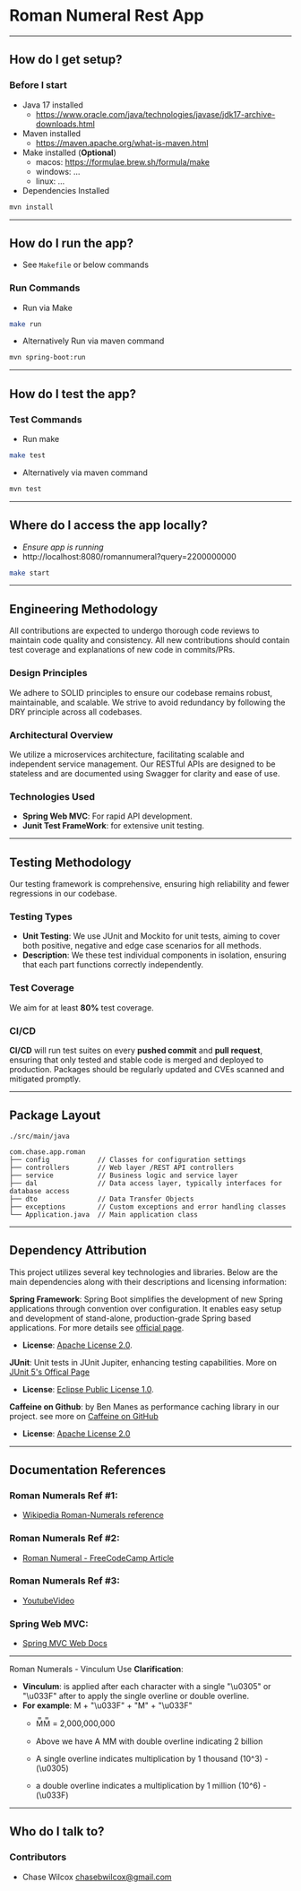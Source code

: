
# Roman Numeral Rest App

---

## How do I get setup?

### Before I start
- Java 17 installed
  - <https://www.oracle.com/java/technologies/javase/jdk17-archive-downloads.html>
- Maven installed
  - <https://maven.apache.org/what-is-maven.html>
- Make installed (**Optional**)
  - macos: <https://formulae.brew.sh/formula/make>
  - windows: ...
  - linux: ...
- Dependencies Installed
```bash
mvn install
```

---

## How do I run the app?

- See `Makefile` or below commands

### Run Commands

- Run via Make
```bash
make run
```

- Alternatively Run via maven command
```bash
mvn spring-boot:run
```

---

## How do I test the app?

### Test Commands

- Run make
```bash
make test
```

- Alternatively via maven command
```bash
mvn test
```

---

## Where do I access the app locally?
- *Ensure app is running*
- http://localhost:8080/romannumeral?query=2200000000

```bash
make start
```

---

## Engineering Methodology

 All contributions are expected to undergo thorough code reviews to maintain code quality 
and consistency. All new contributions should contain test coverage and explanations of new code in commits/PRs.

### Design Principles
We adhere to SOLID principles to ensure our codebase remains robust, maintainable, and scalable. We strive to avoid
redundancy by following the DRY principle across all codebases.

### Architectural Overview
We utilize a microservices architecture, facilitating scalable and independent service management. Our RESTful APIs 
are designed to be stateless and are documented using Swagger for clarity and ease of use.

### Technologies Used
- **Spring Web MVC**: For rapid API development.
- **Junit Test FrameWork**: for extensive unit testing.

---

## Testing Methodology

Our testing framework is comprehensive, ensuring high reliability and fewer regressions in our codebase.

### Testing Types
- **Unit Testing**: We use JUnit and Mockito for unit tests, aiming to cover both positive, negative and edge case 
scenarios for all methods. 
- **Description**: We these test individual components in isolation, ensuring that each part functions correctly independently.


### Test Coverage
We aim for at least **80%** test coverage.

### CI/CD
**CI/CD** will run test suites on every **pushed commit**
and **pull request**, ensuring that only tested and stable code is merged and deployed to production. Packages
should be regularly updated and CVEs scanned and mitigated promptly.

---


## Package Layout
```text
./src/main/java

com.chase.app.roman
├── config            // Classes for configuration settings
├── controllers       // Web layer /REST API controllers
├── service           // Business logic and service layer
├── dal               // Data access layer, typically interfaces for database access
├── dto               // Data Transfer Objects
├── exceptions        // Custom exceptions and error handling classes
└── Application.java  // Main application class
```

---

## Dependency Attribution

This project utilizes several key technologies and libraries. Below are the main dependencies along with their 
descriptions and licensing information:

**Spring Framework**: Spring Boot simplifies the development of new Spring applications through convention 
over configuration. It enables easy setup and development of stand-alone, production-grade 
Spring based applications. For more details see [official page](https://spring.io/guides/gs/spring-boot/).

- **License**: [Apache License 2.0](http://www.apache.org/licenses/LICENSE-2.0).

**JUnit**: Unit tests in JUnit Jupiter, enhancing testing capabilities. 
More on [JUnit 5's Offical Page](https://junit.org/junit5/)

- **License**:  [Eclipse Public License 1.0](http://www.eclipse.org/legal/epl-v10.html).


**Caffeine on Github**:  by Ben Manes as performance caching library in our project. 
see more on [Caffeine on GitHub](https://github.com/ben-manes/caffeine)
- **License**: [Apache License 2.0](https://github.com/ben-manes/caffeine/blob/master/LICENSE)

---

## Documentation References

### Roman Numerals Ref #1:
- [Wikipedia Roman-Numerals reference](https://en.wikipedia.org/wiki/Roman_numerals)

### Roman Numerals Ref #2:
- [Roman Numeral - FreeCodeCamp Article](https://www.freecodecamp.org/news/roman-numerals-the-roman-numeral-for-4-6-9-and-others/)

### Roman Numerals Ref #3:
- [YoutubeVideo](https://www.youtube.com/watch?v=301M30jCugY)

### Spring Web MVC:
- [Spring MVC Web Docs](https://docs.spring.io/spring-framework/reference/web/webmvc.html)

---

Roman Numerals - Vinculum Use **Clarification**:

- **Vinculum**: is applied after each character with a single "\u0305" or "\u033F" after 
to apply the single overline or double overline.
- **For example**: M + "\u033F" + "M" + "\u033F"
  - M̿M̿ = 2,000,000,000
  - Above we have A MM with double overline indicating 2 billion
  
  - A single overline indicates multiplication by 1 thousand (10^3) - (\u0305)
  - a double overline indicates a multiplication by 1 million (10^6) - (\u033F)
---

## Who do I talk to?

### Contributors
- Chase Wilcox <chasebwilcox@gmail.com>
